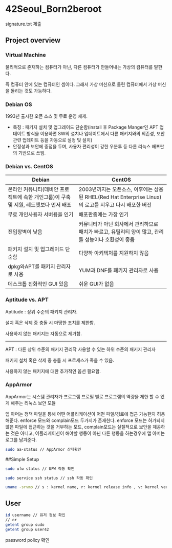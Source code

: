 # 42Seoul_Born2beroot
signature.txt 제출
## Project overview
### Virtual Machine
물리적으로 존재하는 컴퓨터가 아닌, 다른 컴퓨터가 만들어내는 가상의 컴퓨터를 말한다. 

즉 컴퓨터 안에 있는 컴퓨터인 셈이다. 그래서 가상 머신으로 돌린 컴퓨터에서 가상 머신을 돌리는 것도 가능하다.
### Debian OS
1993년 출시한 오픈 소스 및 무료 운영 체제.
- 특징 : 패키지 설치 및 업그레이드 단순함(install 후 Package Manger인 APT 업데이트 방식을 이용하면 SW의 설치나 업데이트에서 다른 패키지와의 의존성, 보안 관련 업데이트 등을 자동으로 설정 및 설치)
- 안정성과 보안에 중점을 두며, 사용자 편리성이 강한 우분투 등 다른 리눅스 배포판의 기반으로 쓰임.
### Debian vs. CentOS
|Debian|CentOS|
|---|---|
|온라인 커뮤니티(데비안 프로젝트에 속한 개인그룹)이 구축 및 지원, 레드햇보다 먼저 배포|2003년까지는 오픈소스, 이후에는 상용된 RHEL(Red Hat Enterprise Linux)의 로고를 지우고 다시 배포한 버전
|무료 개인사용자 서버용을 인기|배포판중에는 가장 인기|
|진입장벽이 낮음|커뮤니티가 아닌 회사에서 관리하므로 패치가 빠르고, 유틸리티 양이 많고, 관리 툴 성능이나 호환성이 좋음|
|패키지 설치 및 업그레이드 단순함|다양하 아키텍처를 지원하지 않음|
|dpkg와APT를 패키지 관리자로 사용|YUM과 DNF를 패키지 관리자로 사용|
|데스크톱 친화적인 GUI 있음|쉬운 GUI가 없음|
### Aptitude vs. APT
Aptitude : 상위 수준의 패키지 관리자.

설치 혹은 삭제 중 충돌 시 마땅한 조치를 제한함.

사용하지 않는 패키지는 자동으로 제거함.

- - -
APT : 다른 상위 수준의 패키지 관리작 사용할 수 있는 하위 수준의 패키지 관리자

패키지 설치 혹은 삭제 중 충돌 시 프로세스가 죽을 수 있음.

사용하지 않는 패키지에 대한 추가적인 옵션 필요함.
### AppArmor
AppArmor는 시스템 관리자가 프로그램 프로필 별로 프로그램의 역량을 제한 할 수 있게 해주는 리눅스 보안 모듈

앱 아머는 정책 파일을 통해 어떤 어플리케이션이 어떤 파일/경로에 접근 가능한지 허용해준다.
enforce 모드와 complain모드 두가지가 존재한다. enforce 모드는 허가되지 않은 파일에 접근하는 것을 거부하는 모드, complain모드는 실질적으로 보안을 제공하는 것은 아니고, 어플리케이션이 해야할 행동이 아닌 다른 행동을 하는경우에 앱 아머는 로그를 남겨준다.
```sh
sudo aa-status // AppArmor 상태확인
```
##Simple Setup
```sh
sudo ufw status // UFW 작동 확인
```
```sh
sudo service ssh status // ssh 작동 확인
```
```sh
uname -srvmo // s : kernel name, r: kernel release info , v: kernel version, m: system hardware type, o : os name 
```
## User
```sh
id username // 유저 정보 확인
// or
getent group sudo
getent group user42
```
password policy 확인 
